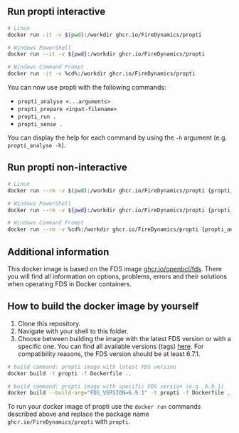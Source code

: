 ## Run propti interactive
```bash
# Linux
docker run -it -v $(pwd):/workdir ghcr.io/FireDynamics/propti

# Windows PowerShell
docker run --it -v ${pwd}:/workdir ghcr.io/FireDynamics/propti

# Windows Command Prompt
docker run -it -v %cd%:/workdir ghcr.io/FireDynamics/propti
```

You can now use propti with the following commands:
- `propti_analyse <...arguments>`
- `propti_prepare <input-filename>`
- `propti_run .`
- `propti_sense .`

You can display the help for each command by using the `-h` argument (e.g. `propti_analyse -h`).

## Run propti non-interactive
```bash
# Linux
docker run --rm -v $(pwd):/workdir ghcr.io/FireDynamics/propti {propti_analyse|propti_prepare|propti_run|propti_sense} <...arguments>

# Windows PowerShell
docker run --rm -v ${pwd}:/workdir ghcr.io/FireDynamics/propti {propti_analyse|propti_prepare|propti_run|propti_sense} <...arguments>

# Windows Command Prompt
docker run --rm -v %cd%:/workdir ghcr.io/FireDynamics/propti {propti_analyse|propti_prepare|propti_run|propti_sense} <...arguments>
```

## Additional information
This docker image is based on the FDS image [ghcr.io/openbcl/fds](https://github.com/openbcl/fds-dockerfiles/pkgs/container/fds).
There you will find all information on options, problems, errors and their solutions when operating FDS in Docker containers.

## How to build the docker image by yourself
1. Clone this repository.
1. Navigate with your shell to this folder.
1. Choose between building the image with the latest FDS version or with a specific one. You can find all available versions (tags) [here](https://github.com/openbcl/fds-dockerfiles/pkgs/container/fds/versions).
For compatibility reasons, the FDS version should be at least 6.7.1.

```bash
# build command: propti image with latest FDS version
docker build -t propti -f Dockerfile ..

# build command: propti image with specific FDS version (e.g. 6.9.1)
docker build --build-arg="FDS_VERSION=6.9.1" -t propti -f Dockerfile .. 
```

To run your docker image of propti use the `docker run` commands described above and replace the package name `ghcr.io/FireDynamics/propti` with `propti`.